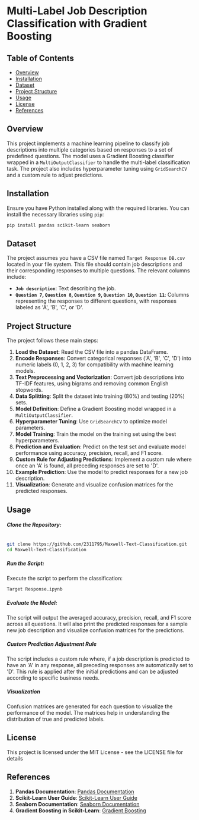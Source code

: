 # Multi-Label Job Description Classification with Gradient Boosting

## Table of Contents
- [Overview](#overview)
- [Installation](#installation)
- [Dataset](#dataset)
- [Project Structure](#projectstructure)
- [Usage](#usage)
- [License](#license)
- [References](#references)

## Overview

This project implements a machine learning pipeline to classify job descriptions into multiple categories based on responses to a set of predefined questions. The model uses a Gradient Boosting classifier wrapped in a `MultiOutputClassifier` to handle the multi-label classification task. The project also includes hyperparameter tuning using `GridSearchCV` and a custom rule to adjust predictions.

## Installation

Ensure you have Python installed along with the required libraries. You can install the necessary libraries using `pip`:

```bash
pip install pandas scikit-learn seaborn
```

## Dataset

The project assumes you have a CSV file named `Target Response DB.csv` located in your file system. This file should contain job descriptions and their corresponding responses to multiple questions. The relevant columns include:

- **`Job description`**: Text describing the job.
- **`Question 7`, `Question 8`, `Question 9`, `Question 10`, `Question 11`**: Columns representing the responses to different questions, with responses labeled as 'A', 'B', 'C', or 'D'.

## Project Structure

The project follows these main steps:

1. **Load the Dataset**: Read the CSV file into a pandas DataFrame.
2. **Encode Responses**: Convert categorical responses ('A', 'B', 'C', 'D') into numeric labels (0, 1, 2, 3) for compatibility with machine learning models.
3. **Text Preprocessing and Vectorization**: Convert job descriptions into TF-IDF features, using bigrams and removing common English stopwords.
4. **Data Splitting**: Split the dataset into training (80%) and testing (20%) sets.
5. **Model Definition**: Define a Gradient Boosting model wrapped in a `MultiOutputClassifier`.
6. **Hyperparameter Tuning**: Use `GridSearchCV` to optimize model parameters.
7. **Model Training**: Train the model on the training set using the best hyperparameters.
8. **Prediction and Evaluation**: Predict on the test set and evaluate model performance using accuracy, precision, recall, and F1 score.
9. **Custom Rule for Adjusting Predictions**: Implement a custom rule where once an 'A' is found, all preceding responses are set to 'D'.
10. **Example Prediction**: Use the model to predict responses for a new job description.
11. **Visualization**: Generate and visualize confusion matrices for the predicted responses.

## Usage

##### Clone the Repository:

```bash

git clone https://github.com/2311795/Maxwell-Text-Classification.git
cd Maxwell-Text-Classification
```
##### Run the Script:
Execute the script to perform the classification:
```bash
Target Response.ipynb
```
##### Evaluate the Model:
The script will output the averaged accuracy, precision, recall, and F1 score across all questions. It will also print the predicted responses for a sample new job description and visualize confusion matrices for the predictions.

##### Custom Prediction Adjustment Rule
The script includes a custom rule where, if a job description is predicted to have an 'A' in any response, all preceding responses are automatically set to 'D'. This rule is applied after the initial predictions and can be adjusted according to specific business needs.

##### Visualization
Confusion matrices are generated for each question to visualize the performance of the model. The matrices help in understanding the distribution of true and predicted labels.

## License
This project is licensed under the MIT License - see the LICENSE file for details

## References

1. **Pandas Documentation**: [Pandas Documentation](https://pandas.pydata.org/pandas-docs/stable/)
2. **Scikit-Learn User Guide**: [Scikit-Learn User Guide](https://scikit-learn.org/stable/user_guide.html)
3. **Seaborn Documentation**: [Seaborn Documentation](https://seaborn.pydata.org/)
4. **Gradient Boosting in Scikit-Learn**: [Gradient Boosting](https://scikit-learn.org/stable/modules/ensemble.html#gradient-boosting)
